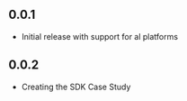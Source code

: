 ## 0.0.1

* Initial release with support for al platforms

## 0.0.2

* Creating the SDK Case Study

